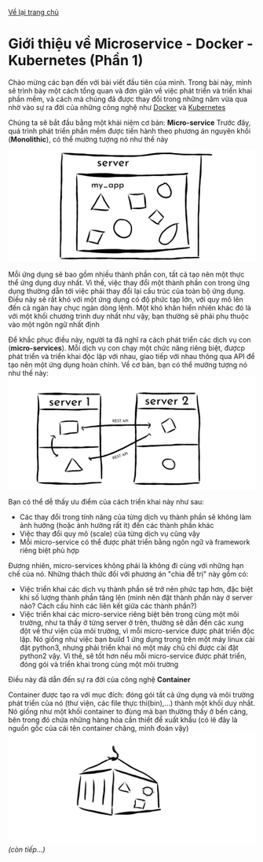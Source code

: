 [Về lại trang chủ](https://lehai2909.github.io)
# Giới thiệu về Microservice - Docker - Kubernetes (Phần 1)



Chào mừng các bạn đến với bài viết đầu tiên của mình. Trong bài này, mình sẽ trình bày một cách tổng quan và đơn giản về việc phát triển và triển khai phần mềm, và cách mà chúng đã được thay đổi trong những năm vừa qua nhờ vào sự ra đời của những công nghệ như [Docker](https://www.docker.com/) và [Kubernetes](https://kubernetes.io/)

Chúng ta sẽ bắt đầu bằng một khái niệm cơ bản: **Micro-service**
Trước đây, quá trình phát triển phần mềm được tiến hành theo phương án nguyên khối (**Monolithic**), có thể mường tượng nó như thế này

<img src="../images/Kubernetes/monolithic-sketchpad-modified.png" alt="drawing" width="600"/>

Mỗi ứng dụng sẽ bao gồm nhiều thành phần con, tất cả tạo nên một thực thể ứng dụng duy nhất. Vì thế, việc thay đổi một thành phần con trong ứng dụng thường dẫn tới việc phải thay đổi lại cấu trúc của toàn bộ ứng dụng. Điều này sẽ rất khó với một ứng dụng có độ phức tạp lớn, với quy mô lên đến cả ngàn hay chục ngàn dòng lệnh. Một khó khăn hiển nhiên khác đó là với một khối chương trình duy nhất như vậy, bạn thường sẽ phải phụ thuộc vào một ngôn ngữ nhất định
 
Để khắc phục điều này, người ta đã nghĩ ra cách phát triển các dịch vụ con (**micro-services**). Mỗi dịch vụ con chạy một chức năng riêng biệt, đượcp phát triển và triển khai độc lập với nhau, giao tiếp với nhau thông qua API để tạo nên một ứng dụng hoàn chỉnh. Về cơ bản, bạn có thể mường tượng nó như thế này:
![microservice-diagram](../images/Kubernetes/microservice-sketchpad.png)

Bạn có thể dễ thấy ưu điểm của cách triển khai này như sau:
- Các thay đổi trong tính năng của từng dịch vụ thành phần sẽ không làm ảnh hưởng (hoặc ảnh hưởng rất ít) đến các thành phần khác
- Việc thay đổi quy mô (scale) của từng dịch vụ cũng vậy
- Mỗi micro-service có thể được phát triển bằng ngôn ngữ và framework riêng biệt phù hợp

Đương nhiên, micro-services không phải là không đi cùng với những hạn chế của nó. Những thách thức đối với phương án "chia để trị" này gồm có:
- Việc triển khai các dịch vụ thành phần sẽ trở nên phức tạp hơn, đặc biệt khi số lượng thành phần tăng lên (mình nên đặt thành phần này ở server nào? Cách cấu hình các liên kết giữa các thành phần?)
- Việc triển khai các micro-service riêng biệt bên trong cùng một môi trường, như ta thấy ở từng server ở trên, thường sẽ dẫn đến các xung đột về thư viện của môi trường, vì mỗi micro-service được phát triển độc lập. Nó giống như việc bạn build 1 ứng dụng trong trên một máy linux cài đặt python3, nhưng phải triển khai nó một máy chủ chỉ được cài đặt python2 vậy. Vì thế, sẽ tốt hơn nếu mỗi micro-service được phát triển, đóng gói và triển khai trong cùng một môi trường

Điều này đã dẫn đến sự ra đời của công nghệ **Container**

Container được tạo ra với mục đích: đóng gói tất cả ứng dụng và môi trường phát triển của nó (thư viện, các file thực thi(bin),...) thành một khối duy nhất. Nó giống như một khối container to đùng mà bạn thường thấy ở bến cảng, bên trong đó chứa những hàng hóa cần thiết để xuất khẩu (có lẽ đây là nguồn gốc của cái tên container chăng, mình đoán vậy)
![container](../images/Kubernetes/container-sketchpad.png)
*(còn tiếp...)*
